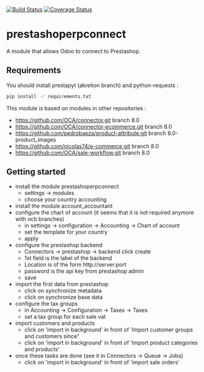 [![Build Status](https://travis-ci.org/OCA/connector-prestashop.svg?branch=8.0)](https://travis-ci.org/OCA/connector-prestashop)
[![Coverage Status](https://coveralls.io/repos/OCA/connector-prestashop/badge.png?branch=8.0)](https://coveralls.io/r/OCA/connector-prestashop?branch=8.0)

prestashoperpconnect
====================

A module that allows Odoo to connect to Prestashop.

Requirements
------------

You should install prestapyt (akretion branch) and python-requests :

```bash
pip install -r requirements.txt
```

This module is based on modules in other repositories :

- https://github.com/OCA/connector.git branch 8.0
- https://github.com/OCA/connector-ecommerce.git branch 8.0
- https://github.com/pedrobaeza/product-attribute.git branch 8.0-product_images
- https://github.com/nicolas74/e-commerce.git branch 8.0
- https://github.com/OCA/sale-workflow.git branch 8.0
 

Getting started
---------------

- install the module prestashoperpconnect
  - settings -> modules
  - choose your country accounting
- install the module  account_accountant 
- configure the chart of account (it seems that it is not required anymore with ocb branches)
  - in settings -> configuration -> Accounting -> Chart of account
  - set the template for your country
  - apply
- configure the prestashop backend
  - Connectors -> prestashop -> backend click create
  - 1st field is the label of the backend
  - Location is of the form http://server:port
  - password is the api key from prestashop admin
  - save
- import the first data from prestashop
  - click on synchronize metadata
  - click on synchronize base data
- configure the tax groups
  - in Accounting -> Configuration -> Taxes -> Taxes
  - set a tax group for each sale vat
- import customers and products
  - click on 'import in background' in front of 'Import customer groups and customers since"
  - click on 'import in background' in front of 'Import product categories and products'
- once these tasks are done (see it in Connectors -> Queue -> Jobs)
  - click on 'import in background' in front of 'import sale orders'

